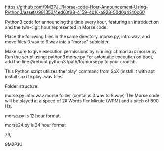 


https://github.com/9M2PJU/Morse-code-Hour-Announcement-Using-Python3/assets/991353/4ed60f98-4159-4d10-a928-50d0a4240c60

Python3 code for announcing the time every hour, featuring an introduction and the two-digit hour represented in Morse code:

Place the following files in the same directory: morse.py, intro.wav, and move files 0.wav to 9.wav into a "morse" subfolder.

Make sure to give execution permissions by running: chmod a+x morse.py
Run the script using: python3 morse.py
For automatic execution on boot, add the line @reboot python3 /path/to/morse.py to your crontab.

This Python script utilizes the 'play' command from SoX (install it with apt install sox) to play .wav files.

Folder structure:

morse.py
intro.wav
morse folder (contains 0.wav to 9.wav)
The Morse code will be played at a speed of 20 Words Per Minute (WPM) and a pitch of 600 Hz.

morse.py is 12 hour format.

morse24.py is 24 hour format.

73,

9M2PJU
